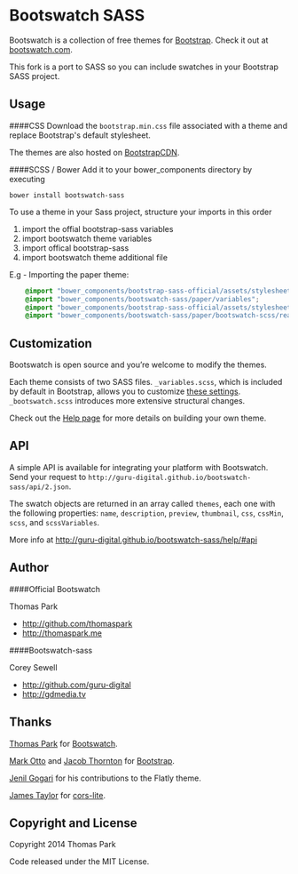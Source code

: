 Bootswatch SASS
==========

Bootswatch is a collection of free themes for [Bootstrap](http://getbootstrap.com/). Check it out at [bootswatch.com](http://bootswatch.com).

This fork is a port to SASS so you can include swatches in your Bootstrap SASS project.

Usage
-----
####CSS
Download the `bootstrap.min.css` file associated with a theme and replace Bootstrap's default stylesheet.

The themes are also hosted on [BootstrapCDN](http://www.bootstrapcdn.com/).

####SCSS / Bower
Add it to your bower_components directory by executing

    bower install bootswatch-sass

To use a theme in your Sass project, structure your imports in this order

1. import the offial bootstrap-sass variables
2. import bootswatch theme variables
3. import offical bootstrap-sass
4. import bootswatch theme additional file

E.g - Importing the paper theme:
```css
    @import "bower_components/bootstrap-sass-official/assets/stylesheets/bootstrap/variables";
    @import "bower_components/bootswatch-sass/paper/variables";
    @import "bower_components/bootstrap-sass-official/assets/stylesheets/bootstrap/bootstrap";
    @import "bower_components/bootswatch-sass/paper/bootswatch-scss/readable/bootswatch";
```

Customization
------
Bootswatch is open source and you’re welcome to modify the themes.

Each theme consists of two SASS files. `_variables.scss`, which is included by default in Bootstrap, allows you to customize [these settings](http://getbootstrap.com/customize/#less-variables). `_bootswatch.scss` introduces more extensive structural changes.

Check out the [Help page](http://guru-digital.github.io/bootswatch-sass/help/) for more details on building your own theme.

API
-----

A simple API is available for integrating your platform with Bootswatch. Send your request to `http://guru-digital.github.io/bootswatch-sass/api/2.json`.

The swatch objects are returned in an array called `themes`, each one with the following properties:  `name`, `description`, `preview`, `thumbnail`, `css`, `cssMin`, `scss`, and `scssVariables`.

More info at http://guru-digital.github.io/bootswatch-sass/help/#api

Author
------

####Official Bootswatch

   Thomas Park

+ http://github.com/thomaspark
+ http://thomaspark.me

####Bootswatch-sass

   Corey Sewell

+ http://github.com/guru-digital
+ http://gdmedia.tv


Thanks
------
[Thomas Park](http://thomaspark.me) for [Bootswatch](http://bootswatch.com/).

[Mark Otto](http://github.com/markdotto) and [Jacob Thornton](http://github.com/fat) for [Bootstrap](https://github.com/twitter/bootstrap).

[Jenil Gogari](http://www.jgog.in/) for his contributions to the Flatly theme.

[James Taylor](http://github.com/jostylr) for [cors-lite](https://github.com/jostylr/cors-lite).


Copyright and License
----
Copyright 2014 Thomas Park

Code released under the MIT License.
